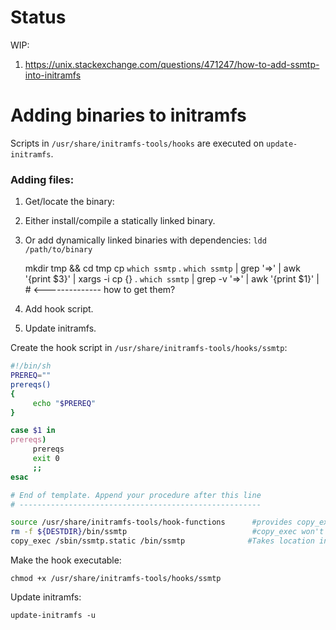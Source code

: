 # Status 

WIP: 

1. https://unix.stackexchange.com/questions/471247/how-to-add-ssmtp-into-initramfs

# Adding binaries to initramfs

Scripts in `/usr/share/initramfs-tools/hooks` are executed on `update-initramfs`.


### Adding files:

1. Get/locate the binary:

  1. Either install/compile a statically linked binary.
  2. Or add dynamically linked binaries with dependencies: `ldd /path/to/binary`
    
        mkdir tmp && cd tmp 
        cp `which ssmtp` . 
        `which ssmtp` | grep '=>' | awk '{print $3}' | xargs -i cp {} .
        `which ssmtp` | grep -v '=>' | awk '{print $1}' | # <-------------- how to get them?
  
2. Add hook script. 
3. Update initramfs.

Create the hook script in `/usr/share/initramfs-tools/hooks/ssmtp`:

```bash
#!/bin/sh
PREREQ=""
prereqs()
{
     echo "$PREREQ"
}

case $1 in
prereqs)
     prereqs
     exit 0
     ;;
esac

# End of template. Append your procedure after this line
# ------------------------------------------------------

source /usr/share/initramfs-tools/hook-functions      #provides copy_exec
rm -f ${DESTDIR}/bin/ssmtp                            #copy_exec won't overwrite an existing file
copy_exec /sbin/ssmtp.static /bin/ssmtp              #Takes location in filesystem and location in initramfs as arguments
```

Make the hook executable: 

```console
chmod +x /usr/share/initramfs-tools/hooks/ssmtp
```

Update initramfs: 

```
update-initramfs -u 
```
